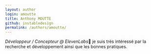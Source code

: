 ```yaml
---
layout: author
login: amoutte
title: Anthony MOUTTE
github: instabledesign
permalink: /authors/amoutte/
---
```

_Développeur / Concepteur @ *ElevenLabs*_🚀 je suis très intéressé par la recherche et développement ainsi que les bonnes pratiques.
